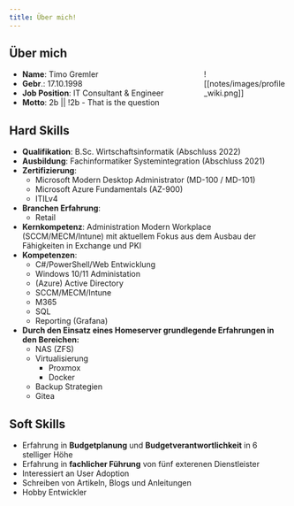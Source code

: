 ```yaml
---
title: Über mich!
---
```

## Über mich
<div style="float:right;width:30%;">
![[notes/images/profile_wiki.png]]
</div>

- **Name**: Timo Gremler
- **Gebr**.: 17.10.1998
- **Job Position**: IT Consultant & Engineer
- **Motto**: 2b || !2b - That is the question

## Hard Skills
- **Qualifikation**: B.Sc. Wirtschaftsinformatik (Abschluss 2022)
- **Ausbildung**: Fachinformatiker Systemintegration (Abschluss 2021)
- **Zertifizierung**:
	- Microsoft Modern Desktop Administrator (MD-100 / MD-101)
	- Microsoft Azure Fundamentals (AZ-900)
	- ITILv4
- **Branchen Erfahrung**:
	- Retail
- **Kernkompetenz**: Administration Modern Workplace (SCCM/MECM/Intune) mit aktuellem Fokus aus dem Ausbau der Fähigkeiten in Exchange und PKI
- **Kompetenzen**: 
	- C#/PowerShell/Web Entwicklung
	- Windows 10/11 Administation
	- (Azure) Active Directory
	- SCCM/MECM/Intune
	- M365
	- SQL
	- Reporting (Grafana)
- **Durch den Einsatz eines Homeserver grundlegende Erfahrungen in den Bereichen:**
	- NAS (ZFS)
	- Virtualisierung
		- Proxmox
		- Docker
	- Backup Strategien
	- Gitea

## Soft Skills
- Erfahrung in **Budgetplanung** und **Budgetverantwortlichkeit** in 6 stelliger Höhe
- Erfahrung in **fachlicher Führung** von fünf exterenen Dienstleister 
- Interessiert an User Adoption
- Schreiben von Artikeln, Blogs und Anleitungen
- Hobby Entwickler
